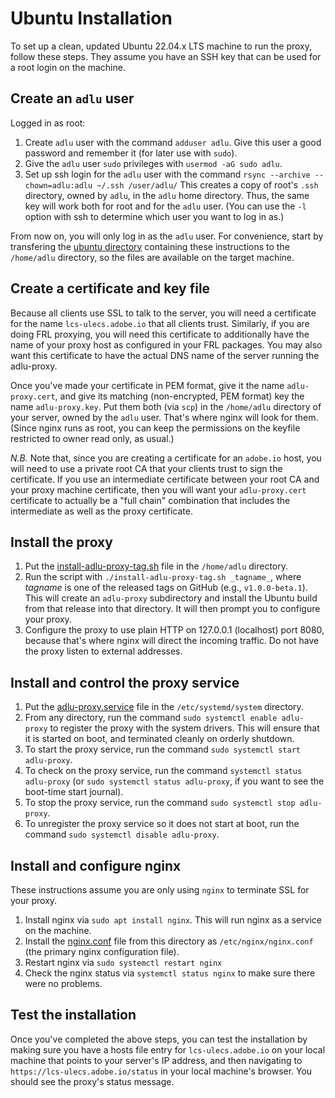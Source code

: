 # Ubuntu Installation

To set up a clean, updated Ubuntu 22.04.x LTS machine to run the proxy, follow these steps.  They assume you have an SSH key that can
be used for a root login on the machine.

## Create an `adlu` user

Logged in as root:

1. Create `adlu` user with the command `adduser adlu`.  Give this user a good password and remember it (for later use with `sudo`).
2. Give the `adlu` user `sudo` privileges with `usermod -aG sudo adlu`.
3. Set up ssh login for the `adlu` user with the command `rsync --archive --chown=adlu:adlu ~/.ssh /user/adlu/` This creates a copy of root's `.ssh` directory, owned by `adlu`, in the `adlu` home directory.  Thus, the same key will work both for root and for the `adlu` user.  (You can use the `-l` option with ssh to determine which user you want to log in as.)

From now on, you will only log in as the `adlu` user.  For convenience, start by transfering the [ubuntu directory](.) containing these instructions to the `/home/adlu` directory, so the files are available on the target machine.

## Create a certificate and key file

Because all clients use SSL to talk to the server, you will need a certificate for the name `lcs-ulecs.adobe.io` that all clients trust. Similarly, if you are doing FRL proxying, you will need this certificate to additionally have the name of your proxy host as configured in your FRL packages.  You may also want this certificate to have the actual DNS name of the server running the adlu-proxy.

Once you've made your certificate in PEM format, give it the name `adlu-proxy.cert`, and give its matching (non-encrypted, PEM format) key the name `adlu-proxy.key`.  Put them both (via `scp`) in the `/home/adlu` directory of your server, owned by the `adlu` user.  That's where nginx will look for them. (Since nginx runs as root, you can keep the permissions on the keyfile restricted to owner read only, as usual.)

_N.B._ Note that, since you are creating a certificate for an `adobe.io` host, you will need to use a private root CA that your clients trust to sign the certificate.  If you use an intermediate certificate between your root CA and your proxy machine certificate, then you will want your `adlu-proxy.cert` certificate to actually be a "full chain" combination that includes the intermediate as well as the proxy certificate.

## Install the proxy

1. Put the [install-adlu-proxy-tag.sh](install-adlu-proxy-tag.sh) file in the `/home/adlu` directory.
2. Run the script with `./install-adlu-proxy-tag.sh _tagname_`, where _tagname_ is one of the released tags on GitHub (e.g., `v1.0.0-beta.1`).  This will create an `adlu-proxy` subdirectory and install the Ubuntu build from that release into that directory.  It will then prompt you to configure your proxy.
3. Configure the proxy to use plain HTTP on 127.0.0.1 (localhost) port 8080, because that's where nginx will direct the incoming traffic.  Do not have the proxy listen to external addresses.

## Install and control the proxy service

1. Put the [adlu-proxy.service](adlu-proxy.service) file in the `/etc/systemd/system` directory.
2. From any directory, run the command `sudo systemctl enable adlu-proxy` to register the proxy with the system drivers.  This will ensure that it is started on boot, and terminated cleanly on orderly shutdown.
3. To start the proxy service, run the command `sudo systemctl start adlu-proxy`.
4. To check on the proxy service, run the command `systemctl status adlu-proxy` (or `sudo systemctl status adlu-proxy`, if you want to see the boot-time start journal).
5. To stop the proxy service, run the command `sudo systemctl stop adlu-proxy`.
6. To unregister the proxy service so it does not start at boot, run the command `sudo systemctl disable adlu-proxy`.

## Install and configure nginx

These instructions assume you are only using `nginx` to terminate SSL for your proxy.

1. Install nginx via `sudo apt install nginx`. This will run nginx as a service on the machine. 
2. Install the [nginx.conf](nginx.conf) file from this directory as `/etc/nginx/nginx.conf` (the primary nginx configuration file).
3. Restart nginx via `sudo systemctl restart nginx`
4. Check the nginx status via `systemctl status nginx` to make sure there were no problems.

## Test the installation

Once you've completed the above steps, you can test the installation by making sure you have a hosts file entry for `lcs-ulecs.adobe.io` on your local machine that points to your server's IP address, and then navigating to `https://lcs-ulecs.adobe.io/status` in your local machine's browser.  You should see the proxy's status message.
